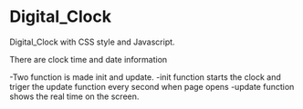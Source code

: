 # Digital_Clock
Digital_Clock with CSS style and Javascript.

There are clock time and date information

-Two function is made init and update.
-init function starts the clock and triger the update function every second when page opens
-update function shows the real time on the screen.

